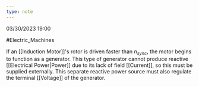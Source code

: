 ```yaml
---
type: note
---
```

03/30/2023 19:00

  #Electric_Machines 

If an [[Induction Motor]]'s rotor is driven faster than $n_{sync}$, the motor begins to function as a generator. This type of generator cannot produce reactive [[Electrical Power|Power]] due to its lack of field [[Current]], so this must be supplied externally. This separate reactive power source must also regulate the terminal [[Voltage]] of the generator.
